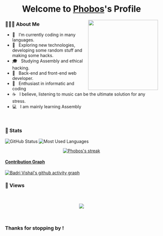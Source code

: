 <p align="center">
  <h1 align="center">Welcome to <a href="https://github.com/MrBlueBird2">Phobos</a>'s Profile</h1>
</p>

<img align='right' src="https://media.giphy.com/media/M9gbBd9nbDrOTu1Mqx/giphy.gif" width="230">

<p align="center">

<h3> 👨🏻‍💻 About Me </h3>

- 🔭 &nbsp; I’m currently coding in many languages.
- 🤔 &nbsp; Exploring new technologies, developing some random stuff and making some hacks.
- 🎓 &nbsp; Studying Assembly and ethical hacking.
- 💼 &nbsp; Back-end and front-end web developer.
- 🌱 &nbsp; Enthusiast in informatic and coding
- ☕ &nbsp; I believe, listening to music can be the ultimate solution for any stress. 
- 💻 &nbsp; I am mainly learning Assembly

</p>

<br>

<h3>🥋 Stats</h3>

<img src="https://github-readme-stats.vercel.app/api?username=0xphobos&count_private=true&show_icons=true&theme=react" alt="GitHub Status"/>



<img src = "https://github-readme-stats.vercel.app/api/top-langs/?username=0xphobos&show_icons=true&layout=compact&theme=react" alt="Most Used Languages">



<p align="center">
    <a href="https://github.com/0xPhobos/github-readme-streak-stats">
        <img title="🔥 Get streak stats for your profile at git.io/streak-stats" alt="Phobos's streak" src="https://github-readme-streak-stats.herokuapp.com/?user=0xPhobos&theme=black-ice&hide_border=true&stroke=0000&background=060A0CD0"/>

#### Contribution Graph

[![Badri Vishal's github activity graph](https://activity-graph.herokuapp.com/graph?username=0xphobos&theme=react-dark)](https://github.com/MrBlueBird2/github-readme-activity-graph)


<h3> 👀 Views </h3>

<p align="center"> 
  <br>  <br>
  <img src="https://profile-counter.glitch.me/0xphobos/count.svg"/>
</p>

<br>

<h3>Thanks for stopping by !</h3>

